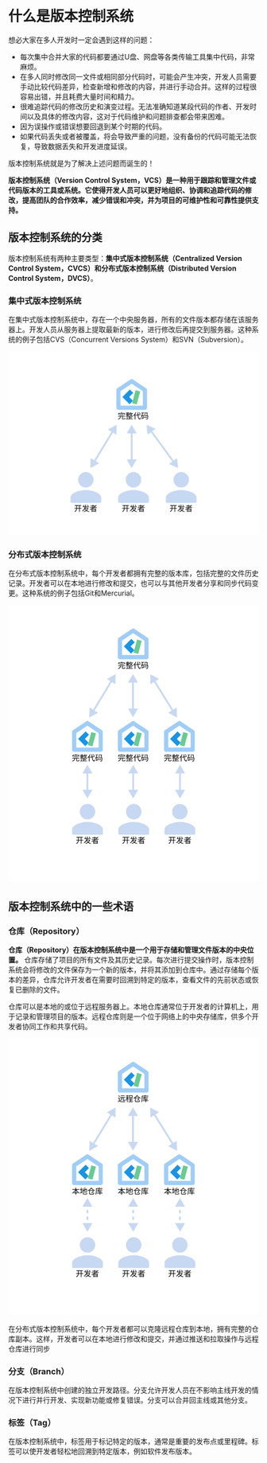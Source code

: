 # 什么是版本控制系统

想必大家在多人开发时一定会遇到这样的问题：

- 每次集中合并大家的代码都要通过U盘、网盘等各类传输工具集中代码，非常麻烦。
- 在多人同时修改同一文件或相同部分代码时，可能会产生冲突，开发人员需要手动比较代码差异，检查新增和修改的内容，并进行手动合并。这样的过程很容易出错，并且耗费大量时间和精力。
- 很难追踪代码的修改历史和演变过程。无法准确知道某段代码的作者、开发时间以及具体的修改内容，这对于代码维护和问题排查都会带来困难。
- 因为误操作或错误想要回退到某个时期的代码。
- 如果代码丢失或者被覆盖，将会导致严重的问题，没有备份的代码可能无法恢复，导致数据丢失和开发进度延误。

版本控制系统就是为了解决上述问题而诞生的！

**版本控制系统（Version Control System，VCS）是一种用于跟踪和管理文件或代码版本的工具或系统。它使得开发人员可以更好地组织、协调和追踪代码的修改，提高团队的合作效率，减少错误和冲突，并为项目的可维护性和可靠性提供支持。**



## 版本控制系统的分类

版本控制系统有两种主要类型：**集中式版本控制系统（Centralized Version Control System，CVCS）**和**分布式版本控制系统（Distributed Version Control System，DVCS）**。



### 集中式版本控制系统

在集中式版本控制系统中，存在一个中央服务器，所有的文件版本都存储在该服务器上。开发人员从服务器上提取最新的版本，进行修改后再提交到服务器。这种系统的例子包括CVS（Concurrent Versions System）和SVN（Subversion）。

![cvcs-example](../../public/cvcs-example.png)

### 分布式版本控制系统

在分布式版本控制系统中，每个开发者都拥有完整的版本库，包括完整的文件历史记录。开发者可以在本地进行修改和提交，也可以与其他开发者分享和同步代码变更。这种系统的例子包括Git和Mercurial。

![dcvs-example](../../public/dcvs-example.png)



## 版本控制系统中的一些术语

### 仓库（Repository）

**仓库（Repository）在版本控制系统中是一个用于存储和管理文件版本的中央位置。** 仓库存储了项目的所有文件及其历史记录。每次进行提交操作时，版本控制系统会将修改的文件保存为一个新的版本，并将其添加到仓库中。通过存储每个版本的差异，仓库允许开发者在需要时回溯到特定的版本，查看文件的先前状态或恢复已删除的文件。

仓库可以是本地的或位于远程服务器上。本地仓库通常位于开发者的计算机上，用于记录和管理项目的版本。远程仓库则是一个位于网络上的中央存储库，供多个开发者协同工作和共享代码。

![repository-example](../../public/repository-example.png)

在分布式版本控制系统中，每个开发者都可以克隆远程仓库到本地，拥有完整的仓库副本。这样，开发者可以在本地进行修改和提交，并通过推送和拉取操作与远程仓库进行同步

### 分支（Branch）

在版本控制系统中创建的独立开发路径。分支允许开发人员在不影响主线开发的情况下进行并行开发、实现新功能或修复错误。分支可以合并回主线或其他分支。

### 标签（Tag）

在版本控制系统中，标签用于标记特定的版本，通常是重要的发布点或里程碑。标签可以使开发者轻松地回溯到特定版本，例如软件发布版本。

### 